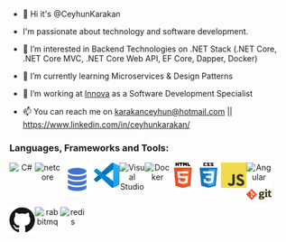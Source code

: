 - 👋 Hi it's @CeyhunKarakan

- I'm passionate about technology and software development.
- 👀 I’m interested in Backend Technologies on .NET Stack (.NET Core, .NET Core MVC, .NET Core Web API, EF Core, Dapper, Docker)
- 🌱 I’m currently learning Microservices & Design Patterns
- 💞️ I’m working at <a href="https://www.innova.com.tr/tr"> Innova</a> as a Software Development Specialist
- 📫 You can reach me on karakanceyhun@hotmail.com || https://www.linkedin.com/in/ceyhunkarakan/

<!---
CeyhunKarakan/CeyhunKarakan is a ✨ special ✨ repository because its `README.md` (this file) appears on your GitHub profile.
You can click the Preview link to take a look at your changes.
--->

### Languages, Frameworks and Tools:
<div style="text-align: center;">
<img align="left" alt="C#" width="45px" src="https://global-uploads.webflow.com/6097e0eca1e875de53031ff6/61bb05edca00197f2e7a19cf_Csharp_Logo.png" />
<img align="left" alt="netcore" width="45px" src="http://mennankose.com/content/images/2019/10/netcore.png" />
<img align="left" alt="mssql" width="60px" src="https://raw.githubusercontent.com/github/explore/80688e429a7d4ef2fca1e82350fe8e3517d3494d/topics/sql/sql.png" />
<img align="left" alt="Visual Studio Code" width="45px" src="https://raw.githubusercontent.com/github/explore/80688e429a7d4ef2fca1e82350fe8e3517d3494d/topics/visual-studio-code/visual-studio-code.png" />
<img align="left" alt="Visual Studio" width="45px" src="https://upload.wikimedia.org/wikipedia/commons/thumb/5/59/Visual_Studio_Icon_2019.svg/1200px-Visual_Studio_Icon_2019.svg.png" />
<img align="left" alt="Docker" width="45px" src="https://miro.medium.com/max/336/1*glD7bNJG3SlO0_xNmSGPcQ.png" />
<img align="left" alt="HTML5" width="45px" src="https://raw.githubusercontent.com/github/explore/80688e429a7d4ef2fca1e82350fe8e3517d3494d/topics/html/html.png" />
<img align="left" alt="CSS3" width="45px" src="https://raw.githubusercontent.com/github/explore/80688e429a7d4ef2fca1e82350fe8e3517d3494d/topics/css/css.png" />
<img align="left" alt="JavaScript" width="45px" src="https://raw.githubusercontent.com/github/explore/80688e429a7d4ef2fca1e82350fe8e3517d3494d/topics/javascript/javascript.png" />
<img align="left" alt="Angular" width="45px" src="https://raw.githubusercontent.com/github/explore/80688e429a7d4ef2fca1e82350fe8e3517d3494d/topics/angular/angular" />
<img align="left" alt="Git" width="45px" src="https://raw.githubusercontent.com/github/explore/80688e429a7d4ef2fca1e82350fe8e3517d3494d/topics/git/git.png" />
<img align="left" alt="GitHub" width="45px" src="https://raw.githubusercontent.com/github/explore/78df643247d429f6cc873026c0622819ad797942/topics/github/github.png" />
<img align="left" alt="rabbitmq" width="45px" src="https://herve.beraud.io/images/blog/rabbitmq.png" />
<img align="left" alt="redis" width="45px" src="https://pbs.twimg.com/profile_images/1427657682626961410/aJp7nOdu_400x400.jpg" />
</div>
